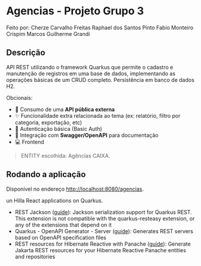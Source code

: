 # Agencias - Projeto Grupo 3

Feito por:
  Cherze Carvalho Freitas
  Raphael dos Santos Pinto
  Fabio Monteiro Crispim
  Marcos Guilherme Grandi

## Descrição

API REST utilizando o framework Quarkus que permite o cadastro e manutenção de registros em uma base de dados, implementando as operações básicas de um CRUD completo.
Persistência em banco de dados H2.

Obcionais:
  - 🔄 Consumo de uma **API pública externa**
  - ✨ Funcionalidade extra relacionada ao tema (ex: relatório, filtro por categoria, exportação, etc)
  - 🔐 Autenticação básica (Basic Auth)
  - 📃 Integração com **Swagger/OpenAPI** para documentação
  - 💻 Frontend

> ENTITY escolhida: Agências CAIXA. 

## Rodando a aplicação

Disponível no endereço <http://localhost:8080/agencias>.

un Hilla React applications on Quarkus.
- REST Jackson ([guide](https://quarkus.io/guides/rest#json-serialisation)): Jackson serialization support for Quarkus REST. This extension is not compatible with the quarkus-resteasy extension, or any of the extensions that depend on it
- Quarkus - OpenAPI Generator - Server ([guide](https://docs.quarkiverse.io/quarkus-openapi-generator/dev/index.html)): Generates REST servers based on OpenAPI specification files
- REST resources for Hibernate Reactive with Panache ([guide](https://quarkus.io/guides/rest-data-panache)): Generate Jakarta REST resources for your Hibernate Reactive Panache entities and repositories
